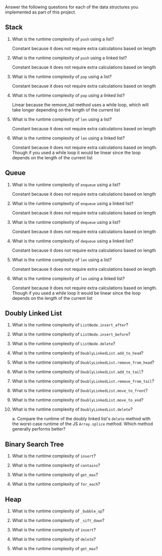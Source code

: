 Answer the following questions for each of the data structures you implemented as part of this project.

## Stack

1. What is the runtime complexity of `push` using a list?

    Constant because it does not require extra calculations based on length


2. What is the runtime complexity of `push` using a linked list?

    Constant because it does not require extra calculations based on length 


3. What is the runtime complexity of `pop` using a list?

    Constant because it does not require extra calculations based on length


4. What is the runtime complexity of `pop` using a linked list?

    Linear because the remove_tail method uses a while loop, which will take longer depending on the length of the current list


5. What is the runtime complexity of `len` using a list?

    Constant because it does not require extra calculations based on length


6. What is the runtime complexity of `len` using a linked list?

    Constant because it does not require extra calculations based on length. Though if you used a while loop it would be linear since the loop depends on the length of the current list


## Queue

1. What is the runtime complexity of `enqueue` using a list?

    Constant because it does not require extra calculations based on length


2. What is the runtime complexity of `enqueue` using a linked list?

    Constant because it does not require extra calculations based on length


3. What is the runtime complexity of `dequeue` using a list?

    Constant because it does not require extra calculations based on length


4. What is the runtime complexity of `dequeue` using a linked list?

    Constant because it does not require extra calculations based on length


5. What is the runtime complexity of `len` using a list?

    Constant because it does not require extra calculations based on length


6. What is the runtime complexity of `len` using a linked list?

    Constant because it does not require extra calculations based on length. Though if you used a while loop it would be linear since the loop depends on the length of the current list


## Doubly Linked List

1. What is the runtime complexity of `ListNode.insert_after`?

2. What is the runtime complexity of `ListNode.insert_before`?

3. What is the runtime complexity of `ListNode.delete`?

4. What is the runtime complexity of `DoublyLinkedList.add_to_head`?

5. What is the runtime complexity of `DoublyLinkedList.remove_from_head`?

6. What is the runtime complexity of `DoublyLinkedList.add_to_tail`?

7. What is the runtime complexity of `DoublyLinkedList.remove_from_tail`?

8. What is the runtime complexity of `DoublyLinkedList.move_to_front`?

9. What is the runtime complexity of `DoublyLinkedList.move_to_end`?

10. What is the runtime complexity of `DoublyLinkedList.delete`?

    a. Compare the runtime of the doubly linked list's `delete` method with the worst-case runtime of the JS `Array.splice` method. Which method generally performs better?

## Binary Search Tree

1. What is the runtime complexity of `insert`? 

2. What is the runtime complexity of `contains`?

3. What is the runtime complexity of `get_max`? 

4. What is the runtime complexity of `for_each`?
    
## Heap

1. What is the runtime complexity of `_bubble_up`?

2. What is the runtime complexity of `_sift_down`?

3. What is the runtime complexity of `insert`?

4. What is the runtime complexity of `delete`?

5. What is the runtime complexity of `get_max`?
